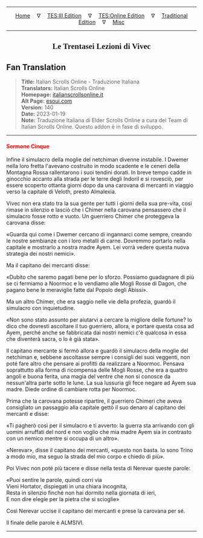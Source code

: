 
---

<!-- Jekyll Page Links -->

<center>
<a href="../../../../../index.html">Home</a>
&emsp;&nabla;&emsp;
<a href="../../../../index-tes3.html">TES:III Edition</a>
&emsp;&nabla;&emsp;
<a href="../../../../index-teso.html">TES:Online Edition</a>
&emsp;&nabla;&emsp;
<a href="../../../../index-traditional.html">Traditional Edition</a>
&emsp;&nabla;&emsp;
<a href="../../../../index-misc.html">Misc</a>
</center>

<!-- Markdown Body Below: -->

---

<center>
<h2><span style="font-family:Georgia">Le Trentasei Lezioni di Vivec</span></h2>
</center>

## Fan Translation

> __Title:__ Italian Scrolls Online - Traduzione Italiana\
> __Translators:__ Italian Scrolls Online\
> __Homepage:__ [italianscrollsonline.it][1]\
> __Alt Page:__ [esoui.com][2]\
> __Version:__ 140\
> __Date:__ 2023-01-19\
> __Note:__ Traduzione Italiana di Elder Scrolls Online a cura del Team di Italian Scrolls Online. Questo addon è in fase di sviluppo.

[1]: http://italianscrollsonline.it/
[2]: https://www.esoui.com/downloads/info2854-ItalianScrollsOnline-TraduzioneItaliana.html

---

#### <span style="color:red">Sermone Cinque</span>

Infine il simulacro della moglie del netchiman divenne instabile. I Dwemer nella loro fretta l'avevano costruito in modo scadente e le ceneri della Montagna Rossa rallentarono i suoi tendini dorati. In breve tempo cadde in ginocchio accanto alla strada per le terre degli Indoril e si rovesciò, per essere scoperto ottanta giorni dopo da una carovana di mercanti in viaggio verso la capitale di Veloth, presto Almalexia.

Vivec non era stato tra la sua gente per tutti i giorni della sua pre-vita, così rimase in silenzio e lasciò che i Chimer nella carovana pensassero che il simulacro fosse rotto e vuoto. Un guerriero Chimer che proteggeva la carovana disse:

«Guarda qui come i Dwemer cercano di ingannarci come sempre, creando le nostre sembianze con i loro metalli di carne. Dovremmo portarlo nella capitale e mostrarlo a nostra madre Ayem. Lei vorrà vedere questa nuova strategia dei nostri nemici».

Ma il capitano dei mercanti disse:

«Dubito che saremo pagati bene per lo sforzo. Possiamo guadagnare di più se ci fermiamo a Noormoc e lo vendiamo alle Mogli Rosse di Dagon, che pagano bene le meraviglie fatte dal Popolo degli Abissi».

Ma un altro Chimer, che era saggio nelle vie della profezia, guardò il simulacro con inquietudine.

«Non sono stato assunto per aiutarvi a cercare la migliore delle fortune? Io dico che dovresti ascoltare il tuo guerriero, allora, e portare questa cosa ad Ayem, perché anche se fabbricata dai nostri nemici c'è qualcosa in essa che diventerà sacra, o lo è già stata».

Il capitano mercante si fermò allora e guardò il simulacro della moglie del netchiman e, sebbene ascoltasse sempre i consigli dei suoi veggenti, non poté fare altro che pensare ai profitti da realizzare a Noormoc. Pensava soprattutto alla forma di ricompensa delle Mogli Rosse, che era a quattro angoli e buona ferita, una magia del ventre che non si conosce da nessun'altra parte sotto le lune. La sua lussuria gli fece negare ad Ayem sua madre. Diede ordine di cambiare rotta per Noormoc.

Prima che la carovana potesse ripartire, il guerriero Chimeri che aveva consigliato un passaggio alla capitale gettò il suo denaro al capitano dei mercanti e disse:

«Ti pagherò così per il simulacro e ti avverto: la guerra sta arrivando con gli uomini arruffati del nord e non voglio che mia madre Ayem sia in contrasto con un nemico mentre si occupa di un altro».

«Nerevar», disse il capitano dei mercanti, «questo non basta. Io sono Trino a modo mio, ma seguo la strada del mio corpo e chiedo di più».

Poi Vivec non poté più tacere e disse nella testa di Nerevar queste parole:

«Puoi sentire le parole, quindi corri via\
Vieni Hortator, dispiegati in una chiara incognita,\
Resta in silenzio finché non hai dormito nella giornata di ieri,\
E non dire elegie per la pietra che si scioglie»

Così Nerevar uccise il capitano dei mercanti e prese la carovana per sé.

Il finale delle parole è ALMSIVI.

---

